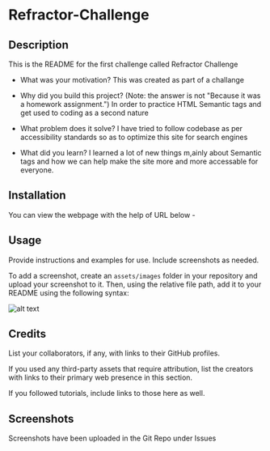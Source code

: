 # Refractor-Challenge

## Description

This is the README for the first challenge called Refractor Challenge


- What was your motivation?
This was created as part of a challange

- Why did you build this project? (Note: the answer is not "Because it was a homework assignment.")
In order to practice HTML Semantic tags and get used to coding as a second nature

- What problem does it solve?
I have tried to follow codebase as per accessibility standards so as to optimize this site for search engines

- What did you learn?
I learned a lot of new things m,ainly about Semantic tags and how we can help make the site more and more accessable for everyone.



## Installation

You can view the webpage with the help of URL below -


## Usage

Provide instructions and examples for use. Include screenshots as needed.

To add a screenshot, create an `assets/images` folder in your repository and upload your screenshot to it. Then, using the relative file path, add it to your README using the following syntax:

![alt text](assets/images/screenshot.png)

## Credits

List your collaborators, if any, with links to their GitHub profiles.

If you used any third-party assets that require attribution, list the creators with links to their primary web presence in this section.

If you followed tutorials, include links to those here as well.


## Screenshots
Screenshots have been uploaded in the Git Repo under Issues

